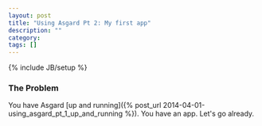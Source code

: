 ```yaml
---
layout: post
title: "Using Asgard Pt 2: My first app"
description: ""
category: 
tags: []
---
```

{% include JB/setup %}

### The Problem ###

You have Asgard [up and running]({% post_url
2014-04-01-using_asgard_pt_1_up_and_running %}). You have an app. Let's go
already.
